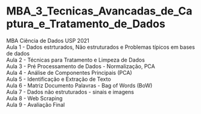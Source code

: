 # MBA_3_Tecnicas_Avancadas_de_Captura_e_Tratamento_de_Dados
MBA Ciência de Dados USP 2021 <br>
Aula 1 - Dados estrturados, Não estruturados e Problemas típicos em bases de dados <br>
Aula 2 - Técnicas para Tratamento e Limpeza de Dados <br>
Aula 3 - Pré Processamento de Dados - Normalização, PCA <br>
Aula 4 - Análise de Componentes Principais (PCA) <br>
Aula 5 - Identificação e Extração de Texto <br>
Aula 6 - Matriz Documento Palavras - Bag of Words (BoW) <br>
Aula 7 - Dados não estruturados - sinais e imagens <br>
Aula 8 - Web Scraping <br>
Aula 9 - Avaliação Final <br>
